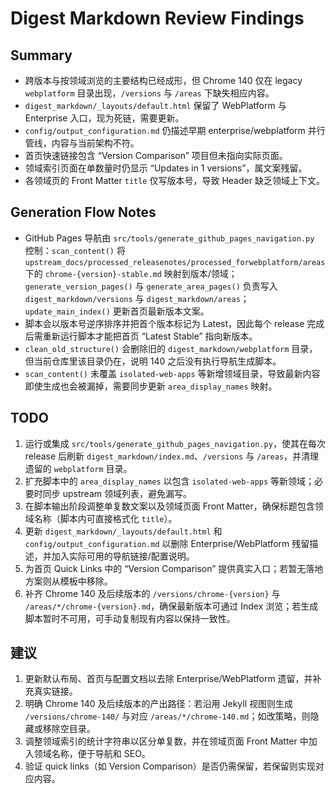 # Digest Markdown Review Findings

## Summary
- 跨版本与按领域浏览的主要结构已经成形，但 Chrome 140 仅在 legacy `webplatform` 目录出现，`/versions` 与 `/areas` 下缺失相应内容。
- `digest_markdown/_layouts/default.html` 保留了 WebPlatform 与 Enterprise 入口，现为死链，需要更新。
- `config/output_configuration.md` 仍描述早期 enterprise/webplatform 并行管线，内容与当前架构不符。
- 首页快速链接包含 “Version Comparison” 项目但未指向实际页面。
- 领域索引页面在单数量时仍显示 “Updates in 1 versions”，属文案残留。
- 各领域页的 Front Matter `title` 仅写版本号，导致 Header 缺乏领域上下文。

## Generation Flow Notes
- GitHub Pages 导航由 `src/tools/generate_github_pages_navigation.py` 控制：`scan_content()` 将 `upstream_docs/processed_releasenotes/processed_forwebplatform/areas` 下的 `chrome-{version}-stable.md` 映射到版本/领域；`generate_version_pages()` 与 `generate_area_pages()` 负责写入 `digest_markdown/versions` 与 `digest_markdown/areas`；`update_main_index()` 更新首页最新版本文案。
- 脚本会以版本号逆序排序并把首个版本标记为 Latest，因此每个 release 完成后需重新运行脚本才能把首页 “Latest Stable” 指向新版本。
- `clean_old_structure()` 会删除旧的 `digest_markdown/webplatform` 目录，但当前仓库里该目录仍在，说明 140 之后没有执行导航生成脚本。
- `scan_content()` 未覆盖 `isolated-web-apps` 等新增领域目录，导致最新内容即使生成也会被漏掉，需要同步更新 `area_display_names` 映射。

## TODO
1. 运行或集成 `src/tools/generate_github_pages_navigation.py`，使其在每次 release 后刷新 `digest_markdown/index.md`、`/versions` 与 `/areas`，并清理遗留的 `webplatform` 目录。
2. 扩充脚本中的 `area_display_names` 以包含 `isolated-web-apps` 等新领域；必要时同步 upstream 领域列表，避免漏写。
3. 在脚本输出阶段调整单复数文案以及领域页面 Front Matter，确保标题包含领域名称（脚本内可直接格式化 `title`）。
4. 更新 `digest_markdown/_layouts/default.html` 和 `config/output_configuration.md` 以删除 Enterprise/WebPlatform 残留描述，并加入实际可用的导航链接/配置说明。
5. 为首页 Quick Links 中的 “Version Comparison” 提供真实入口；若暂无落地方案则从模板中移除。
6. 补齐 Chrome 140 及后续版本的 `/versions/chrome-{version}` 与 `/areas/*/chrome-{version}.md`，确保最新版本可通过 Index 浏览；若生成脚本暂时不可用，可手动复制现有内容以保持一致性。

## 建议
1. 更新默认布局、首页与配置文档以去除 Enterprise/WebPlatform 遗留，并补充真实链接。
2. 明确 Chrome 140 及后续版本的产出路径：若沿用 Jekyll 视图则生成 `/versions/chrome-140/` 与对应 `/areas/*/chrome-140.md`；如改策略，则隐藏或移除空目录。
3. 调整领域索引的统计字符串以区分单复数，并在领域页面 Front Matter 中加入领域名称，便于导航和 SEO。
4. 验证 quick links（如 Version Comparison）是否仍需保留，若保留则实现对应内容。

